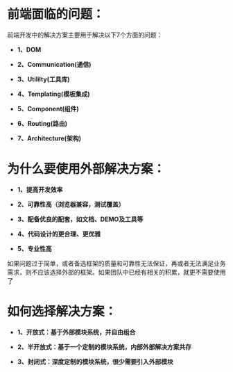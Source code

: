 # 前端面临的问题：

前端开发中的解决方案主要用于解决以下7个方面的问题：

- **1、DOM**

- **2、Communication(通信)**

- **3、Utililty(工具库)**

- **4、Templating(模板集成)**

- **5、Component(组件)**

- **6、Routing(路由)**

- **7、Architecture(架构)**

# 为什么要使用外部解决方案：

- **1、提高开发效率**

- **2、可靠性高（浏览器兼容，测试覆盖）**

- **3、配备优良的配套，如文档、DEMO及工具等**

- **4、代码设计的更合理、更优雅**

- **5、专业性高**

如果问题过于简单，或者备选框架的质量和可靠性无法保证，再或者无法满足业务需求，则不应该选择外部的框架。如果团队中已经有相关的积累，就更不需要使用了

# 如何选择解决方案：

- **1、开放式：基于外部模块系统，并自由组合**

- **2、半开放式：基于一个定制的模块系统，内部外部解决方案共存**

- **3、封闭式：深度定制的模块系统，很少需要引入外部模块**



 


